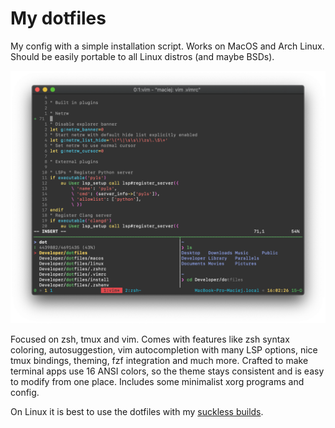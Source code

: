 # My dotfiles
My config with a simple installation script.
Works on MacOS and Arch Linux.
Should be easily portable to all Linux distros (and maybe BSDs).

![demo_screenshot](https://github.com/maciejzj/dotfiles/blob/master/screen.png?raw=true)

Focused on zsh, tmux and vim.
Comes with features like zsh syntax coloring, autosuggestion, vim autocompletion
with many LSP options, nice tmux bindings, theming, fzf integration and much
more.
Crafted to make terminal apps use 16 ANSI colors, so the theme stays consistent
and is easy to modify from one place.
Includes some minimalist xorg programs and config.

On Linux it is best to use the dotfiles with my 
[suckless builds](https://github.com/maciejzj/suckless-builds).
